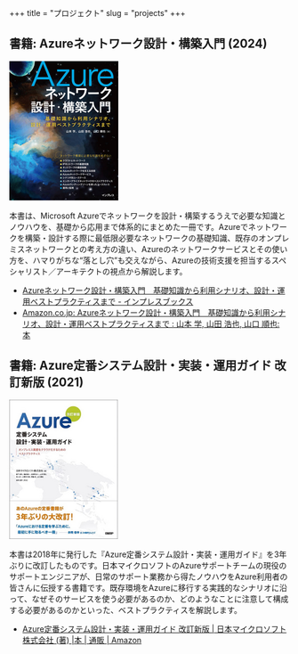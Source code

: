 +++
title = "プロジェクト"
slug = "projects"
+++

## 書籍: Azureネットワーク設計・構築入門 (2024)

![](./book-azure-networking.png)

本書は、Microsoft Azureでネットワークを設計・構築するうえで必要な知識とノウハウを、基礎から応用まで体系的にまとめた一冊です。Azureでネットワークを構築・設計する際に最低限必要なネットワークの基礎知識、既存のオンプレミスネットワークとの考え方の違い、Azureのネットワークサービスとその使い方を、ハマりがちな“落とし穴”も交えながら、Azureの技術支援を担当するスペシャリスト／アーキテクトの視点から解説します。

- [Azureネットワーク設計・構築入門　基礎知識から利用シナリオ、設計・運用ベストプラクティスまで - インプレスブックス](https://book.impress.co.jp/books/1122101083)
- [Amazon.co.jp: Azureネットワーク設計・構築入門　基礎知識から利用シナリオ、設計・運用ベストプラクティスまで : 山本 学, 山田 浩也, 山口 順也: 本](https://www.amazon.co.jp/dp/4295020109/)

## 書籍: Azure定番システム設計・実装・運用ガイド 改訂新版 (2021)

![](./book-azure-system-design.png)

本書は2018年に発行した『Azure定番システム設計・実装・運用ガイド』を3年ぶりに改訂したものです。日本マイクロソフトのAzureサポートチームの現役のサポートエンジニアが、日常のサポート業務から得たノウハウをAzure利用者の皆さんに伝授する書籍です。既存環境をAzureに移行する実践的なシナリオに沿って、なぜそのサービスを使う必要があるのか、どのようなことに注意して構成する必要があるのかといった、ベストプラクティスを解説します。

- [Azure定番システム設計・実装・運用ガイド 改訂新版 | 日本マイクロソフト株式会社 (著) |本 | 通販 | Amazon](https://www.amazon.co.jp/dp/4296080121)
